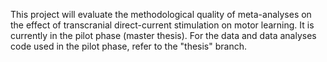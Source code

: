 This project will evaluate the methodological quality of meta-analyses on the effect of transcranial direct-current stimulation on motor learning. It is currently in the pilot phase (master thesis). For the data and data analyses code used in the pilot phase, refer to the "thesis" branch. 
